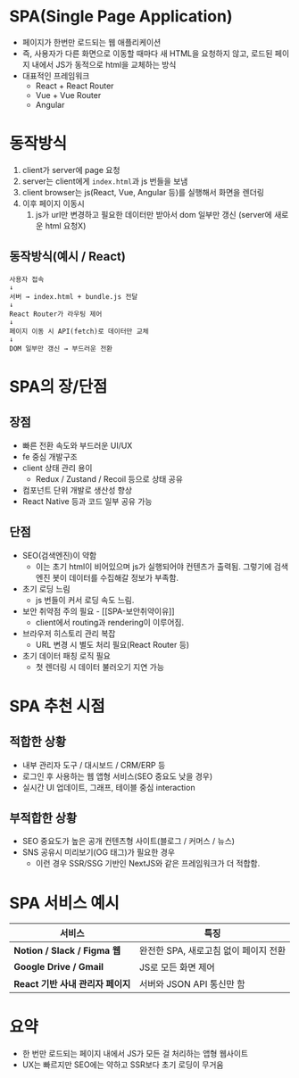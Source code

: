 # SPA(Single Page Application)
- 페이지가 한번만 로드되는 웹 애플리케이션
- 즉, 사용자가 다른 화면으로 이동할 때마다 새 HTML을 요청하지 않고, 로드된 페이지 내에서 JS가 동적으로 html을 교체하는 방식
- 대표적인 프레임워크
	- React + React Router
	- Vue + Vue Router
	- Angular


# 동작방식
1. client가 server에 page 요청
2. server는 client에게 `index.html`과 js 번들을 보냄
3. client browser는 js(React, Vue, Angular 등)를 실행해서 화면을 렌더링
4. 이후 페이지 이동시
	1. js가 url만 변경하고 필요한 데이터만 받아서 dom 일부만 갱신
	   (server에 새로운 html 요청X)


## 동작방식(예시 / React)
```
사용자 접속
↓
서버 → index.html + bundle.js 전달
↓
React Router가 라우팅 제어
↓
페이지 이동 시 API(fetch)로 데이터만 교체
↓
DOM 일부만 갱신 → 부드러운 전환

```

# SPA의 장/단점
## 장점
- 빠른 전환 속도와 부드러운 UI/UX
- fe 중심 개발구조
- client 상태 관리 용이
	- Redux / Zustand / Recoil 등으로 상태 공유
- 컴포넌트 단위 개발로 생산성 향상
- React Native 등과 코드 일부 공유 가능

## 단점
- SEO(검색엔진)이 약함
	- 이는 초기 html이 비어있으며 js가 실행되어야 컨텐츠가 출력됨.
	  그렇기에 검색엔진 봇이 데이터를 수집해갈 정보가 부족함.
- 초기 로딩 느림
	- js 번들이 커서 로딩 속도 느림.
- 보안 취약점 주의 필요 - [[SPA-보안취약이유]]
	- client에서 routing과 rendering이 이루어짐.
- 브라우저 히스토리 관리 복잡
	- URL 변경 시 별도 처리 필요(React Router 등)
- 초기 데이터 패칭 로직 필요
	- 첫 렌더링 시 데이터 불러오기 지연 가능


# SPA 추천 시점

## 적합한 상황
- 내부 관리자 도구 / 대시보드 / CRM/ERP 등
- 로그인 후 사용하는 웹 앱형 서비스(SEO 중요도 낮을 경우)
- 실시간 UI 업데이트, 그래프, 테이블 중심 interaction

## 부적합한 상황
- SEO 중요도가 높은 공개 컨텐츠형 사이트(블로그 / 커머스 / 뉴스)
- SNS 공유시 미리보기(OG 태그)가 필요한 경우
	- 이런 경우 SSR/SSG 기반인 NextJS와 같은 프레임워크가 더 적합함.


# SPA 서비스 예시
|서비스|특징|
|---|---|
|**Notion / Slack / Figma 웹**|완전한 SPA, 새로고침 없이 페이지 전환|
|**Google Drive / Gmail**|JS로 모든 화면 제어|
|**React 기반 사내 관리자 페이지**|서버와 JSON API 통신만 함|


# 요약
- 한 번만 로드되는 페이지 내에서 JS가 모든 걸 처리하는 앱형 웹사이트
- UX는 빠르지만 SEO에는 약하고 SSR보다 초기 로딩이 무거움
